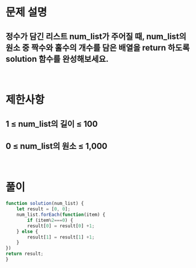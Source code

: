 # 문제 설명
## 정수가 담긴 리스트 num_list가 주어질 때, num_list의 원소 중 짝수와 홀수의 개수를 담은 배열을 return 하도록 solution 함수를 완성해보세요.

<br>

# 제한사항
## 1 ≤ num_list의 길이 ≤ 100
## 0 ≤ num_list의 원소 ≤ 1,000

<br>

# 풀이

```js
function solution(num_list) {
    let result = [0, 0];
    num_list.forEach(function(item) {
        if (item%2===0) {
        result[0] = result[0] +1;
    } else {
        result[1] = result[1] +1;
    }
})
return result;
}
```